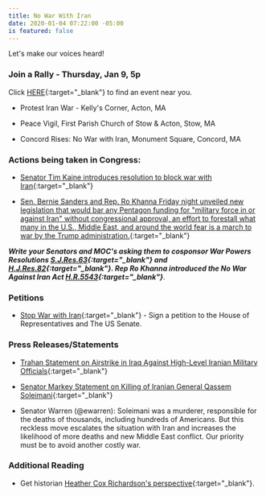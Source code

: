 ```yaml
---
title: No War With Iran
date: 2020-01-04 07:22:00 -05:00
is featured: false
---
```


Let's make our voices heard!

### Join a Rally - Thursday, Jan 9, 5p

Click [HERE](https://act.moveon.org/event/no-war-with-iran-attend/search/){:target="_blank"} to find an event near you.

* Protest Iran War - Kelly's Corner, Acton, MA

* Peace Vigil, First Parish Church of Stow & Acton, Stow, MA

* Concord Rises: No War with Iran, Monument Square, Concord, MA


### Actions being taken in Congress:

* [Senator Tim Kaine introduces resolution to block war with Iran](https://thehill.com/homenews/senate/476702-kaine-introduces-resolution-to-block-war-with-iran){:target="_blank"}

* [Sen. Bernie Sanders and Rep. Ro Khanna Friday night unveiled new legislation that would bar any Pentagon funding for "military force in or against Iran" without congressional approval, an effort to forestall what many in the U.S., Middle East, and around the world fear is a march to war by the Trump administration.](https://www.commondreams.org/news/2020/01/04/sanders-and-khanna-introduce-new-bill-stop-donald-trump-illegally-taking-us-war){:target="_blank"}

***Write your Senators and MOC's asking them to cosponsor War Powers Resolutions [S.J.Res.63](https://www.congress.gov/bill/115th-congress/senate-joint-resolution/63){:target="_blank"} and [H.J.Res.82](https://www.congress.gov/bill/116th-congress/house-joint-resolution/82?q=%7B%22search%22%3A%5B%22H.J.Res.82%22%5D%7D&s=3&r=1){:target="_blank"}.  Rep Ro Khanna introduced the No War Against Iran Act [H.R.5543](https://www.congress.gov/bill/116th-congress/house-bill/5543){:target="_blank"}***.

### Petitions

* [Stop War with Iran](https://sign.moveon.org/petitions/stop-war-with-iran-1){:target="_blank"} - Sign a petition to the House of Representatives and The US Senate.

### Press Releases/Statements

* [Trahan Statement on Airstrike in Iraq Against High-Level Iranian Military Officials](https://trahan.house.gov/news/documentsingle.aspx?DocumentID=1341&fbclid=IwAR2s4rRH444aL7dLUJzjdFcTXI_hJfGn-9NZafYhrhcabRcELs5vJxPavMI){:target="_blank"} 

* [Senator Markey Statement on Killing of Iranian General Qassem Soleimani](https://www.markey.senate.gov/news/press-releases/senator-markey-statement-on-killing-of-iranian-general-qassem-soleimani){:target="_blank"}  

* Senator Warren (@ewarren):  Soleimani was a murderer, responsible for the deaths of thousands, including hundreds of Americans. But this reckless move escalates the situation with Iran and increases the likelihood of more deaths and new Middle East conflict. Our priority must be to avoid another costly war.  

### Additional Reading

* Get historian [Heather Cox Richardson's perspective](https://heathercoxrichardson.substack.com/p/january-3-2020?utm_campaign=post&utm_medium=web&utm_source=copy){:target="_blank"}.  


